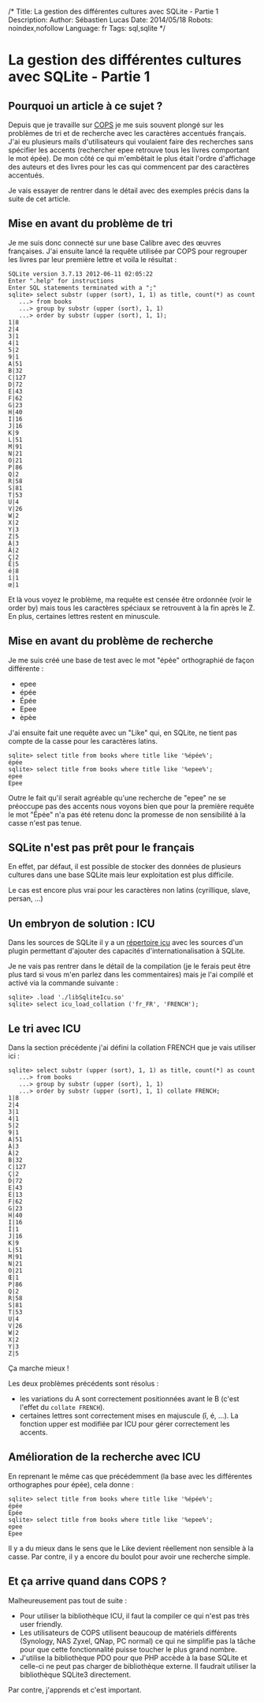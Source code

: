 /*
Title: La gestion des différentes cultures avec SQLite - Partie 1
Description: 
Author: Sébastien Lucas
Date: 2014/05/18
Robots: noindex,nofollow
Language: fr
Tags: sql,sqlite
*/
# La gestion des différentes cultures avec SQLite - Partie 1

## Pourquoi un article à ce sujet ?

Depuis que je travaille sur [COPS](/en/oss/calibre-opds-php-server) je me suis souvent plongé sur les problèmes de tri et de recherche avec les caractères accentués français. J'ai eu plusieurs mails d'utilisateurs qui voulaient faire des recherches sans spécifier les accents (rechercher epee retrouve tous les livres comportant le mot épée). De mon côté ce qui m'embêtait le plus était l'ordre d'affichage des auteurs et des livres pour les cas qui commencent par des caractères accentués.

Je vais essayer de rentrer dans le détail avec des exemples précis dans la suite de cet article.

## Mise en avant du problème de tri

Je me suis donc connecté sur une base Calibre avec des œuvres françaises. J'ai ensuite lancé la requête utilisée par COPS pour regrouper les livres par leur première lettre et voila le résultat :

```
SQLite version 3.7.13 2012-06-11 02:05:22
Enter ".help" for instructions
Enter SQL statements terminated with a ";"
sqlite> select substr (upper (sort), 1, 1) as title, count(*) as count
   ...> from books
   ...> group by substr (upper (sort), 1, 1)
   ...> order by substr (upper (sort), 1, 1);
1|8
2|4
3|1
4|1
5|2
9|1
A|51
B|32
C|127
D|72
E|43
F|62
G|23
H|40
I|16
J|16
K|9
L|51
M|91
N|21
O|21
P|86
Q|2
R|58
S|81
T|53
U|4
V|26
W|2
X|2
Y|3
Z|5
À|3
Â|2
Ç|2
É|5
é|8
î|1
œ|1
```

Et là vous voyez le problème, ma requête est censée être ordonnée (voir le order by) mais tous les caractères spéciaux se retrouvent à la fin après le Z. En plus, certaines lettres restent en minuscule.

## Mise en avant du problème de recherche

Je me suis créé une base de test avec le mot "épée" orthographié de façon différente :
 * epee
 * épée
 * Épée
 * Epee
 * èpèe

J'ai ensuite fait une requête avec un "Like" qui, en SQLite, ne tient pas compte de la casse pour les caractères latins.

```
sqlite> select title from books where title like '%épée%';
épée
sqlite> select title from books where title like '%epee%';
epee
Epee
```

Outre le fait qu'il serait agréable qu'une recherche de "epee" ne se préoccupe pas des accents nous voyons bien que pour la première requête le mot "Épée" n'a pas été retenu donc la promesse de non sensibilité à la casse n'est pas tenue.

## SQLite n'est pas prêt pour le français

En effet, par défaut, il est possible de stocker des données de plusieurs cultures dans une base SQLite mais leur exploitation est plus difficile.

Le cas est encore plus vrai pour les caractères non latins (cyrillique, slave, persan, ...)

## Un embryon de solution : ICU

Dans les sources de SQLite il y a un [répertoire icu](http://www.sqlite.org/src/tree?name=ext/icu) avec les sources d'un plugin permettant d'ajouter des capacités d'internationalisation à SQLite.

Je ne vais pas rentrer dans le détail de la compilation (je le ferais peut être plus tard si vous m'en parlez dans les commentaires) mais je l'ai compilé et activé via la commande suivante :

```
sqlite> .load './libSqliteIcu.so'
sqlite> select icu_load_collation ('fr_FR', 'FRENCH');
```

## Le tri avec ICU

Dans la section précédente j'ai défini la collation FRENCH que je vais utiliser ici :

```
sqlite> select substr (upper (sort), 1, 1) as title, count(*) as count
   ...> from books
   ...> group by substr (upper (sort), 1, 1)
   ...> order by substr (upper (sort), 1, 1) collate FRENCH;
1|8
2|4
3|1
4|1
5|2
9|1
A|51
À|3
Â|2
B|32
C|127
Ç|2
D|72
E|43
É|13
F|62
G|23
H|40
I|16
Î|1
J|16
K|9
L|51
M|91
N|21
O|21
Œ|1
P|86
Q|2
R|58
S|81
T|53
U|4
V|26
W|2
X|2
Y|3
Z|5
```

Ça marche mieux !

Les deux problèmes précédents sont résolus :
 * les variations du A sont correctement positionnées avant le B (c'est l'effet du `collate FRENCH`).
 * certaines lettres sont correctement mises en majuscule (î, é, ...). La fonction upper est modifiée par ICU pour gérer correctement les accents.

## Amélioration de la recherche avec ICU

En reprenant le même cas que précédemment (la base avec les différentes orthographes pour épée), cela donne :

```
sqlite> select title from books where title like '%épée%';
épée
Épée
sqlite> select title from books where title like '%epee%';
epee
Epee
```

Il y a du mieux dans le sens que le Like devient réellement non sensible à la casse. Par contre, il y a encore du boulot pour avoir une recherche simple.

## Et ça arrive quand dans COPS ?

Malheureusement pas tout de suite :
 * Pour utiliser la bibliothèque ICU, il faut la compiler ce qui n'est pas très user friendly.
 * Les utilisateurs de COPS utilisent beaucoup de matériels différents (Synology, NAS Zyxel, QNap, PC normal) ce qui ne simplifie pas la tâche pour que cette fonctionnalité puisse toucher le plus grand nombre.
 * J'utilise la bibliothèque PDO pour que PHP accède à la base SQLite et celle-ci ne peut pas charger de bibliothèque externe. Il faudrait utiliser la bibliothèque SQLite3 directement.

Par contre, j'apprends et c'est important.
